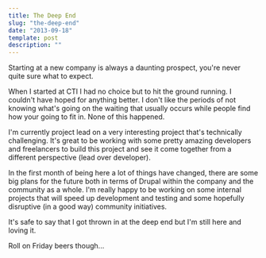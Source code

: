 ```yaml
---
title: The Deep End
slug: "the-deep-end"
date: "2013-09-18"
template: post
description: ""
---
```

Starting at a new company is always a daunting prospect, you're never quite sure what to expect.

When I started at CTI I had no choice but to hit the ground running. I couldn't have hoped for anything better. I don't like the periods of not knowing what's going on the waiting that usually occurs while people find how your going to fit in. None of this happened.

I'm currently project lead on a very interesting project that's technically challenging. It's great to be working with some pretty amazing developers and freelancers to build this project and see it come together from a different perspective (lead over developer).

In the first month of being here a lot of things have changed, there are some big plans for the future both in terms of Drupal within the company and the community as a whole. I'm really happy to be working on some internal projects that will speed up development and testing and some hopefully disruptive (in a good way) community initiatives.

It's safe to say that I got thrown in at the deep end but I'm still here and loving it.

Roll on Friday beers though...

